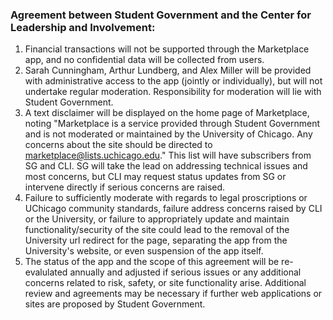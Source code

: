 ### Agreement between Student Government and the Center for Leadership and Involvement:
1. Financial transactions will not be supported through the Marketplace app, and no confidential data will be collected from users.
2. Sarah Cunningham, Arthur Lundberg, and Alex Miller will be provided with administrative access to the app (jointly or individually), but will not undertake regular moderation.  Responsibility for moderation will lie with Student Government.
3. A text disclaimer will be displayed on the home page of Marketplace, noting "Marketplace is a service provided through Student Government and is not moderated or maintained by the University of Chicago.  Any concerns about the site should be directed to marketplace@lists.uchicago.edu."  This list will have subscribers from SG and CLI.  SG will take the lead on addressing technical issues and most concerns, but CLI may request status updates from SG or intervene directly if serious concerns are raised. 
4. Failure to sufficiently moderate with regards to legal proscriptions or UChicago community standards, failure address concerns raised by CLI or the University, or failure to appropriately update and maintain functionality/security of the site could lead to the removal of the University url redirect for the page, separating the app from the University's website, or even suspension of the app itself.
5. The status of the app and the scope of this agreement will be re-evalulated annually and adjusted if serious issues or any additional concerns related to risk, safety, or site functionality arise.  Additional review and agreements may be necessary if further web applications or sites are proposed by Student Government.
